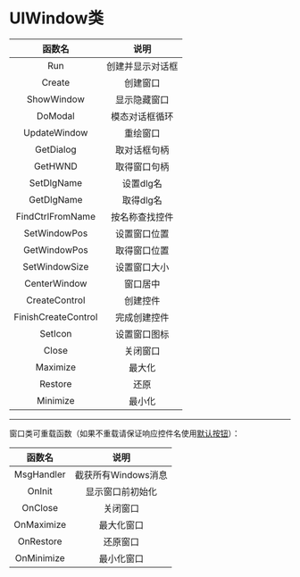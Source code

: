 # UIWindow类
|函数名|说明|
| :---: | :---: |
|Run|创建并显示对话框|
|Create|创建窗口|
|ShowWindow|显示隐藏窗口|
|DoModal|模态对话框循环|
|UpdateWindow|重绘窗口|
|GetDialog|取对话框句柄|
|GetHWND|取得窗口句柄|
|SetDlgName|设置dlg名|
|GetDlgName|取得dlg名|
|FindCtrlFromName|按名称查找控件|
|SetWindowPos|设置窗口位置|
|GetWindowPos|取得窗口位置|
|SetWindowSize|设置窗口大小|
|CenterWindow|窗口居中|
|CreateControl|创建控件|
|FinishCreateControl|完成创建控件|
|SetIcon|设置窗口图标|
|Close|关闭窗口|
|Maximize|最大化|
|Restore|还原|
|Minimize|最小化|

* * * * *

窗口类可重载函数（如果不重载请保证响应控件名使用[默认按钮](UIButton.md)）：

|函数名|说明|
| :---: | :---: |
|MsgHandler|截获所有Windows消息|
|OnInit|显示窗口前初始化|
|OnClose|关闭窗口|
|OnMaximize|最大化窗口|
|OnRestore|还原窗口|
|OnMinimize|最小化窗口|